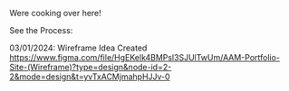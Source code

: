 Were cooking over here!

See the Process:

03/01/2024: Wireframe Idea Created
https://www.figma.com/file/HgEKelk4BMPsl3SJUlTwUm/AAM-Portfolio-Site-(Wireframe)?type=design&node-id=2-2&mode=design&t=yvTxACMjmahpHJJv-0

